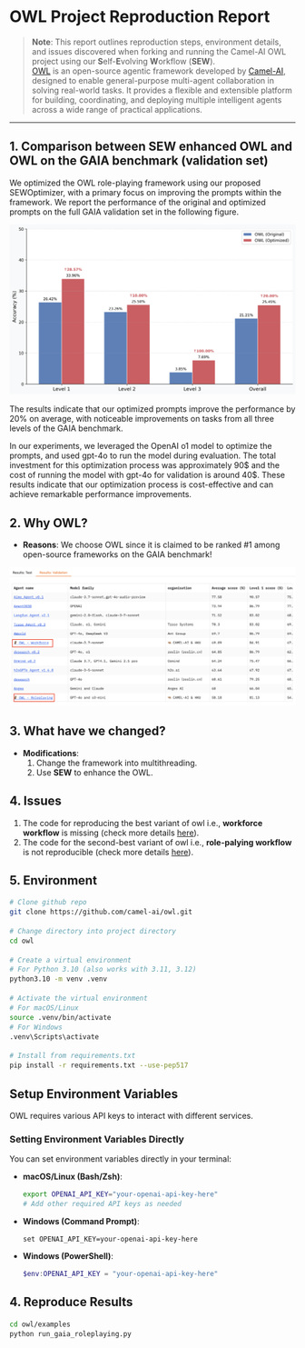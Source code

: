 # OWL Project Reproduction Report

> **Note**: This report outlines reproduction steps, environment details, and issues discovered when forking and running the Camel-AI OWL project using our **S**elf-**E**volving **W**orkflow (**SEW**).  
[OWL](https://github.com/camel-ai/owl) is an open-source agentic framework developed by [Camel-AI](https://github.com/camel-ai/camel), designed to enable general-purpose multi-agent collaboration in solving real-world tasks. It provides a flexible and extensible platform for building, coordinating, and deploying multiple intelligent agents across a wide range of practical applications.
---

## 1. Comparison between SEW enhanced OWL and OWL on the GAIA benchmark (validation set)
We optimized the OWL role-playing framework using our proposed SEWOptimizer, with a primary focus on improving the prompts within the framework. We report the performance of the original and optimized prompts on the full GAIA validation set in the following figure.

![系统架构图](result_comparison_percentage.png)

The results indicate that our optimized prompts improve the performance by 20% on average, with noticeable improvements on tasks from all three levels of the GAIA benchmark.

In our experiments, we leveraged the OpenAI o1 model to optimize the prompts, and used gpt-4o to run the model during evaluation. The total investment for this optimization process was approximately 90$ and the cost of running the model with gpt-4o for validation is around 40$. These results indicate that our optimization process is cost-effective and can achieve remarkable performance improvements.
## 2. Why OWL?

- **Reasons**: We choose OWL since it is claimed to be ranked #1 among open-source frameworks on the GAIA benchmark!

![系统架构图](leaderboard.png)

## 3. What have we changed?
- **Modifications**:
  1. Change the framework into multithreading.
  2. Use **SEW** to enhance the OWL.
## 4. Issues
  1. The code for reproducing the best variant of owl i.e., **workforce workflow** is missing (check more details [here](https://github.com/camel-ai/owl/issues/496)).
  2. The code for the second-best variant of owl i.e., **role-palying workflow** is not reproducible (check more details [here](https://github.com/camel-ai/owl/issues/503)).

## 5. Environment

```bash
# Clone github repo
git clone https://github.com/camel-ai/owl.git

# Change directory into project directory
cd owl

# Create a virtual environment
# For Python 3.10 (also works with 3.11, 3.12)
python3.10 -m venv .venv

# Activate the virtual environment
# For macOS/Linux
source .venv/bin/activate
# For Windows
.venv\Scripts\activate

# Install from requirements.txt
pip install -r requirements.txt --use-pep517
```
## **Setup Environment Variables**

OWL requires various API keys to interact with different services.

### Setting Environment Variables Directly

You can set environment variables directly in your terminal:

- **macOS/Linux (Bash/Zsh)**:
  ```bash
  export OPENAI_API_KEY="your-openai-api-key-here"
  # Add other required API keys as needed
  ```

- **Windows (Command Prompt)**:
  ```batch
  set OPENAI_API_KEY=your-openai-api-key-here
  ```

- **Windows (PowerShell)**:
  ```powershell
  $env:OPENAI_API_KEY = "your-openai-api-key-here"
  ```

## 4. Reproduce Results
   ```bash
cd owl/examples
python run_gaia_roleplaying.py
```

